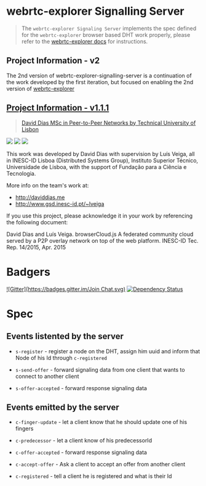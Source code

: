 webrtc-explorer Signalling Server
==============================

> The `webrtc-explorer Signaling Server` implements the spec defined for the `webrtc-explorer` browser based DHT work properly, please refer to the [webrtc-explorer docs](https://github.com/diasdavid/webrtc-explorer) for instructions. 

## Project Information - v2

The 2nd version of webrtc-explorer-signalling-server is a continuation of the work developed by the first iteration, but focused on enabling the 2nd version of [webrtc-explorer]()

## [Project Information - v1.1.1](https://github.com/diasdavid/webrtc-explorer-signalling-server/releases/tag/v1.1.1)

> [David Dias MSc in Peer-to-Peer Networks by Technical University of Lisbon](https://github.com/diasdavid/browserCloudjs#research-and-development)

[![](https://img.shields.io/badge/INESC-GSD-brightgreen.svg?style=flat-square)](http://www.gsd.inesc-id.pt/) [![](https://img.shields.io/badge/TÉCNICO-LISBOA-blue.svg?style=flat-square)](http://tecnico.ulisboa.pt/) [![](https://img.shields.io/badge/project-browserCloudjs-blue.svg?style=flat-square)](https://github.com/diasdavid/browserCloudjs)

This work was developed by David Dias with supervision by Luís Veiga, all in INESC-ID Lisboa (Distributed Systems Group), Instituto Superior Técnico, Universidade de Lisboa, with the support of Fundação para a Ciência e Tecnologia. 

More info on the team's work at: 
- http://daviddias.me
- http://www.gsd.inesc-id.pt/~lveiga

If you use this project, please acknowledge it in your work by referencing the following document:

David Dias and Luís Veiga. browserCloud.js A federated community cloud served by a P2P overlay network on top of the web platform. INESC-ID Tec. Rep. 14/2015, Apr. 2015

# Badgers

[![Gitter](https://badges.gitter.im/Join Chat.svg)](https://gitter.im/diasdavid/webrtc-explorer?utm_source=badge&utm_medium=badge&utm_campaign=pr-badge) 
[![Dependency Status](https://david-dm.org/diasdavid/webrtc-explorer-signalling-server.svg)](https://david-dm.org/diasdavid/webrtc-explorer-signalling-server)

# Spec

## Events listented by the server

- `s-register` - register a node on the DHT, assign him uuid and inform that Node of his Id through `c-registered`

- `s-send-offer` - forward signaling data from one client that wants to connect to another client

- `s-offer-accepted` - forward response signaling data

## Events emitted by the server

- `c-finger-update` - let a client know that he should update one of his fingers
- `c-predecessor` - let a client know of his predecessorId

- `c-offer-accepted` - forward response signaling data

- `c-accept-offer` - Ask a client to accept an offer from another client 

- `c-registered` - tell a client he is registered and what is their Id

